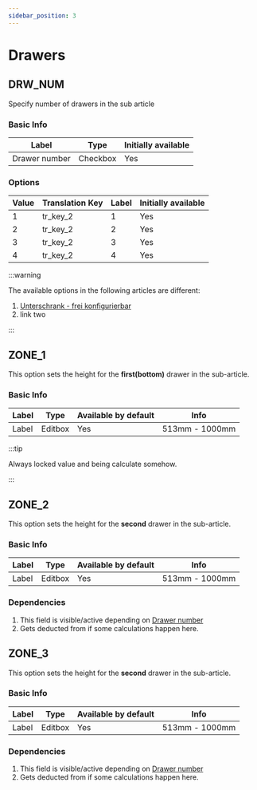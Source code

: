 ```yaml
---
sidebar_position: 3
---
```


# Drawers

## DRW_NUM

Specify number of drawers in the sub article

### Basic Info

| Label         | Type     | Initially available | 
|---------------|----------|---------------------|
| Drawer number | Checkbox | Yes                 |

###  Options

| Value | Translation Key | Label | Initially available | 
|-------|-----------------|-------|---------------------|
| 1     | tr_key_2        | 1     | Yes                 |
| 2     | tr_key_2        | 2     | Yes                 |
| 3     | tr_key_2        | 3     | Yes                 |
| 4     | tr_key_2        | 4     | Yes                 |

:::warning

The available options in the following articles are different:

1. [Unterschrank - frei konfigurierbar](/articles/ur100)
2. link two

:::

## ZONE_1

This option sets the height for the **first(bottom)** drawer in the sub-article.


### Basic Info
| Label | Type    | Available by default | Info           |
|-------|---------|----------------------|----------------|
| Label | Editbox | Yes                  | 513mm - 1000mm |

:::tip

Always locked value and being calculate somehow.

:::

## ZONE_2

This option sets the height for the **second** drawer in the sub-article.

### Basic Info

| Label | Type    | Available by default | Info           |
|-------|---------|----------------------|----------------|
| Label | Editbox | Yes                  | 513mm - 1000mm |


### Dependencies

1. This field is visible/active depending on [Drawer number](/variables/drawers#drw_num)
2. Gets deducted from if some calculations happen here.

## ZONE_3

This option sets the height for the **second** drawer in the sub-article.

### Basic Info

| Label | Type    | Available by default | Info           |
|-------|---------|----------------------|----------------|
| Label | Editbox | Yes                  | 513mm - 1000mm |


### Dependencies

1. This field is visible/active depending on [Drawer number](/variables/drawers#drw_num)
2. Gets deducted from if some calculations happen here.



